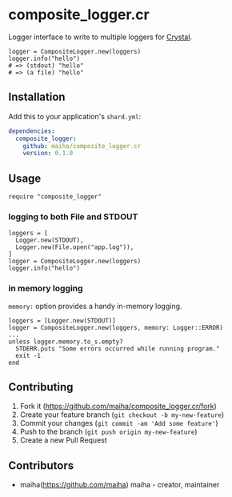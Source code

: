 # composite_logger.cr

Logger interface to write to multiple loggers for [Crystal](http://crystal-lang.org/).

```crystal
logger = CompositeLogger.new(loggers)
logger.info("hello")
# => (stdout) "hello"
# => (a file) "hello"
```

## Installation

Add this to your application's `shard.yml`:

```yaml
dependencies:
  composite_logger:
    github: maiha/composite_logger.cr
    version: 0.1.0
```

## Usage

```crystal
require "composite_logger"
```

### logging to both File and STDOUT

```crystal
loggers = [
  Logger.new(STDOUT),
  Logger.new(File.open("app.log")),
]
logger = CompositeLogger.new(loggers)
logger.info("hello")
```

### in memory logging

`memory:` option provides a handy in-memory logging.

```crystal
loggers = [Logger.new(STDOUT)]
logger = CompositeLogger.new(loggers, memory: Logger::ERROR)
...
unless logger.memory.to_s.empty?
  STDERR.puts "Some errors occurred while running program."
  exit -1
end
```

## Contributing

1. Fork it (<https://github.com/maiha/composite_logger.cr/fork>)
2. Create your feature branch (`git checkout -b my-new-feature`)
3. Commit your changes (`git commit -am 'Add some feature'`)
4. Push to the branch (`git push origin my-new-feature`)
5. Create a new Pull Request

## Contributors

- maiha(https://github.com/maiha) maiha - creator, maintainer
